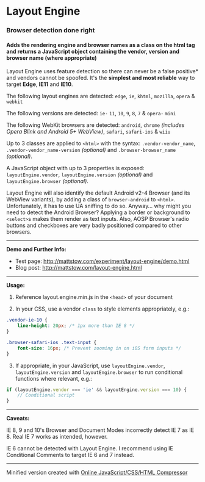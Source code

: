 # Layout Engine

### Browser detection done right

#### Adds the rendering engine and browser names as a class on the html tag and returns a JavaScript object containing the vendor, version and browser name (where appropriate)

Layout Engine uses feature detection so there can never be a false positive* and vendors cannot be spoofed. It's the **simplest and most reliable** way to target **Edge**, **IE11** and **IE10**.

The following layout engines are detected: `edge`, `ie`, `khtml`, `mozilla`, `opera` & `webkit`

The following versions are detected: `ie-` `11`, `10`, `9`, `8`, `7` & `opera-` `mini`

The following WebKit browsers are detected: `android`, `chrome` *(includes Opera Blink and Android 5+ WebView)*, `safari`, `safari-ios` & `wiiu`

Up to 3 classes are applied to `<html>` with the syntax: `.vendor-vendor_name`, `.vendor-vendor_name-version` *(optional)* and `.browser-browser_name` *(optional)*.

A JavaScript object with up to 3 properties is exposed: `layoutEngine.vendor`, `layoutEngine.version` *(optional)* and `layoutEngine.browser` *(optional)*.

Layout Engine will also identify the default Android v2-4 Browser (and its WebView variants), by adding a class of `browser-android` to `<html>`. Unfortunately, it has to use UA sniffing to do so. Anyway… why might you need to detect the Android Browser? Applying a border or background to `<select>`s makes them render as text inputs. Also, AOSP Browser's radio buttons and checkboxes are very badly positioned compared to other browsers.

---

**Demo and Further Info:**

* Test page: http://mattstow.com/experiment/layout-engine/demo.html
* Blog post: http://mattstow.com/layout-engine.html

---

**Usage:**

1. Reference layout.engine.min.js in the `<head>` of your document

2. In your CSS, use a vendor `class` to style elements appropriately, e.g.:
```css
.vendor-ie-10 {
	line-height: 20px; /* 1px more than IE 8 */
}

.browser-safari-ios .text-input {
	font-size: 16px; /* Prevent zooming in on iOS form inputs */
}
```

3. If appropriate, in your JavaScript, use `layoutEngine.vendor`, `layoutEngine.version` and `layoutEngine.browser` to run conditional functions where relevant, e.g.:
```js
if (layoutEngine.vendor === 'ie' && layoutEngine.version === 10) {
	// Conditional script
}
```

---

**Caveats:**

IE 8, 9 and 10's Browser and Document Modes incorrectly detect IE 7 as IE 8. Real IE 7 works as intended, however.

IE 6 cannot be detected with Layout Engine. I recommend using IE Conditional Comments to target IE 6 and 7 instead.

---

Minified version created with [Online JavaScript/CSS/HTML Compressor](http://refresh-sf.com/)